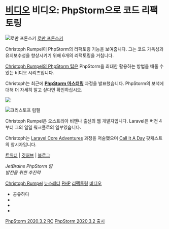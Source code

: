 [비디오](/phpstorm/category/videos/) 비디오: PhpStorm으로 코드 리팩토링 
=========================

![로만 프론스키](https://secure.gravatar.com/avatar/269798998e24876e4f3ea6f6d1effdc7?s=200&r=g) [로만 프론스키](https://blog.jetbrains.com/author/rpronskiy) 



 Christoph Rumpel이 PhpStorm의 리팩토링 기능을 보여줍니다. 그는 코드 가독성과 유지보수성을 향상시키기 위해 6개의 리팩토링을 거칩니다.

 [Christoph Rumpel의 PhpStorm 팁은](https://www.youtube.com/playlist?list=PLQ176FUIyIUZjFbdm7Ux3Okalij5jMAgw) PhpStorm을 최대한 활용하는 방법을 배울 수 있는 비디오 시리즈입니다.

 Christoph는 최근에 [**PhpStorm 마스터링**](https://masteringphpstorm.com/) 과정을 발표했습니다. PhpStorm의 보석에 대해 더 자세히 알고 싶다면 확인하십시오.

 [![](https://blog.jetbrains.com/wp-content/uploads/2021/01/masterinphpstorm.jpg)](https://masteringphpstorm.com/)

![크리스토프 럼펠](https://blog.jetbrains.com/wp-content/uploads/2020/04/phpstorm-christoph_rumpel_1.jpg)

 Christoph Rumpel은 오스트리아 비엔나 출신의 웹 개발자입니다. Laravel은 버전 4부터 그의 일일 워크플로의 일부였습니다.

 Christoph는 [Laravel Core Adventures](https://laravelcoreadventures.com/) 과정을 저술했으며 [Call It A Day](https://callitaday.transistor.fm/) 팟캐스트의 창시자입니다.

 [트위터](https://twitter.com/christophrumpel) | [깃허브](https://github.com/christophrumpel) | [블로그](https://christoph-rumpel.com/)

 *JetBrains PhpStorm 팀*  
 *발전을 위한 추진력*

 [Christoph Rumpel](/phpstorm/tag/christoph-rumpel/) [뉴스레터](/phpstorm/tag/newsletter/) [PHP](/phpstorm/tag/php/) [리팩토링](/phpstorm/tag/refactoring/) [비디오](/phpstorm/tag/video/)

- 공유하다
- [](https://www.facebook.com/sharer.php?u=https%3A%2F%2Fblog.jetbrains.com%2Fphpstorm%2F2021%2F01%2Fvideo-refactoring-code-with-phpstorm%2F)
- [](https://twitter.com/intent/tweet?source=https%3A%2F%2Fblog.jetbrains.com%2Fphpstorm%2F2021%2F01%2Fvideo-refactoring-code-with-phpstorm%2F&text=https%3A%2F%2Fblog.jetbrains.com%2Fphpstorm%2F2021%2F01%2Fvideo-refactoring-code-with-phpstorm%2F&via=phpstorm)
- [](http://www.linkedin.com/shareArticle?mini=true&url=https%3A%2F%2Fblog.jetbrains.com%2Fphpstorm%2F2021%2F01%2Fvideo-refactoring-code-with-phpstorm%2F)



 [PhpStorm 2020.3.2 RC](https://blog.jetbrains.com/phpstorm/2021/01/phpstorm-2020-3-2-rc/) [PhpStorm 2020.3.2 출시](https://blog.jetbrains.com/phpstorm/2021/01/phpstorm-2020-3-2-is-released/)